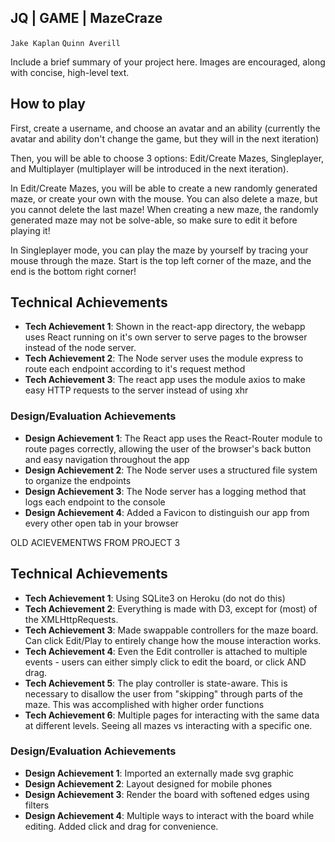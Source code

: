 ## JQ | GAME | MazeCraze
`Jake Kaplan`
`Quinn Averill`

Include a brief summary of your project here.
Images are encouraged, along with concise, high-level text.

## How to play
First, create a username, and choose an avatar and an ability (currently the avatar and ability don't change the
game, but they will in the next iteration)

Then, you will be able to choose 3 options: Edit/Create Mazes, Singleplayer, and Multiplayer (multiplayer will be
introduced in the next iteration).

In Edit/Create Mazes, you will be able to create a new randomly generated maze, or create your own with the mouse.
You can also delete a maze, but you cannot delete the last maze! When creating a new maze, the randomly generated 
maze may not be solve-able, so make sure to edit it before playing it!

In Singleplayer mode, you can play the maze by yourself by tracing your mouse through the maze. Start is the top left
corner of the maze, and the end is the bottom right corner!

## Technical Achievements
- **Tech Achievement 1**: Shown in the react-app directory, the webapp uses React running on it's own server to 
                          serve pages to the browser instead of the node server.
- **Tech Achievement 2**: The Node server uses the module express to route each endpoint according to it's request method 
- **Tech Achievement 3**: The react app uses the module axios to make easy HTTP requests to the server instead of using xhr

### Design/Evaluation Achievements
- **Design Achievement 1**: The React app uses the React-Router module to route pages correctly, allowing the user of
                            the browser's back button and easy navigation throughout the app
- **Design Achievement 2**: The Node server uses a structured file system to organize the endpoints
- **Design Achievement 3**: The Node server has a logging method that logs each endpoint to the console
- **Design Achievement 4**: Added a Favicon to distinguish our app from every other open tab in your browser


OLD ACIEVEMENTWS FROM PROJECT 3
## Technical Achievements
- **Tech Achievement 1**: Using SQLite3 on Heroku (do not do this)
- **Tech Achievement 2**: Everything is made with D3, except for (most) of the XMLHttpRequests.
- **Tech Achievement 3**: Made swappable controllers for the maze board. Can click Edit/Play to entirely change how the mouse interaction works. 
- **Tech Achievement 4**: Even the Edit controller is attached to multiple events - users can either simply click to edit the board, or click AND drag.
- **Tech Achievement 5**: The play controller is state-aware. This is necessary to disallow the user from "skipping" through parts of the maze. This was accomplished with higher order functions
- **Tech Achievement 6**: Multiple pages for interacting with the same data at different levels. Seeing all mazes vs interacting with a specific one.

### Design/Evaluation Achievements
- **Design Achievement 1**: Imported an externally made svg graphic
- **Design Achievement 2**: Layout designed for mobile phones
- **Design Achievement 3**: Render the board with softened edges using filters
- **Design Achievement 4**: Multiple ways to interact with the board while editing. Added click and drag for convenience.
